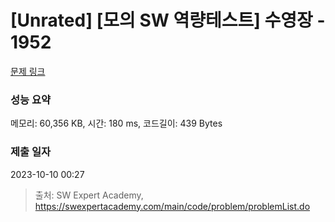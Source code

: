 # [Unrated] [모의 SW 역량테스트] 수영장 - 1952 

[문제 링크](https://swexpertacademy.com/main/code/problem/problemDetail.do?contestProbId=AV5PpFQaAQMDFAUq) 

### 성능 요약

메모리: 60,356 KB, 시간: 180 ms, 코드길이: 439 Bytes

### 제출 일자

2023-10-10 00:27



> 출처: SW Expert Academy, https://swexpertacademy.com/main/code/problem/problemList.do